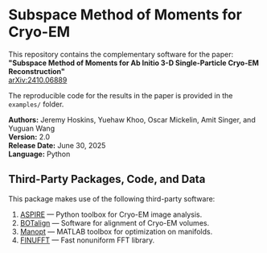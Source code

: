 # Subspace Method of Moments for Cryo-EM

This repository contains the complementary software for the paper:  
**"Subspace Method of Moments for Ab Initio 3-D Single-Particle Cryo-EM Reconstruction"**  
[arXiv:2410.06889](https://arxiv.org/abs/2410.06889)

The reproducible code for the results in the paper is provided in the `examples/` folder.

**Authors:** Jeremy Hoskins, Yuehaw Khoo, Oscar Mickelin, Amit Singer, and Yuguan Wang  
**Version:** 2.0  
**Release Date:** June 30, 2025  
**Language:** Python


## Third-Party Packages, Code, and Data

This package makes use of the following third-party software:

1. [ASPIRE](https://github.com/PrincetonUniversity/aspire) — Python toolbox for Cryo-EM image analysis.
2. [BOTalign](https://github.com/RuiyiYang/BOTalign) — Software for alignment of Cryo-EM volumes.
3. [Manopt](https://www.manopt.org) — MATLAB toolbox for optimization on manifolds.
4. [FINUFFT](https://finufft.readthedocs.io/en/latest/) — Fast nonuniform FFT library.

